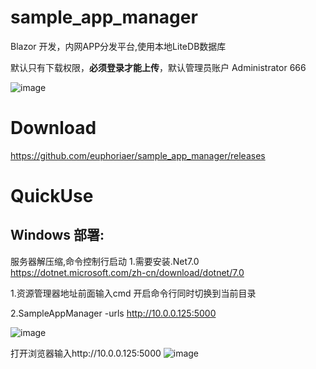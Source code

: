 # sample_app_manager
Blazor 开发，内网APP分发平台,使用本地LiteDB数据库

默认只有下载权限，**必须登录才能上传**，默认管理员账户 Administrator 666

![image](https://user-images.githubusercontent.com/48428549/234484719-78c7b9a2-6ab7-450f-991c-66b09a599310.png)

# Download 
https://github.com/euphoriaer/sample_app_manager/releases

# QuickUse

## Windows 部署:

服务器解压缩,命令控制行启动
1.需要安装.Net7.0 https://dotnet.microsoft.com/zh-cn/download/dotnet/7.0

1.资源管理器地址前面输入cmd 开启命令行同时切换到当前目录

2.SampleAppManager -urls http://10.0.0.125:5000   

![image](https://user-images.githubusercontent.com/48428549/234481139-0e46e46e-1aa6-4e88-b092-8844ba01f32c.png)

打开浏览器输入http://10.0.0.125:5000
![image](https://user-images.githubusercontent.com/48428549/234481990-fe4d8842-7438-4082-8c6e-03a408f5a320.png)
